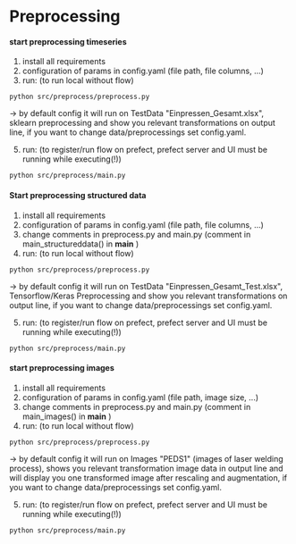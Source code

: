 # Preprocessing


#### start preprocessing timeseries

1. install all requirements 
2. configuration of params in config.yaml (file path, file columns, ...)
3. run: (to run local without flow) 
```
python src/preprocess/preprocess.py
```
-> by default config it will run on TestData "Einpressen_Gesamt.xlsx", sklearn preprocessing and show you relevant transformations on output line, if you want to change data/preprocessings set config.yaml.

5. run: (to register/run flow on prefect, prefect server and UI must be running while executing(!))
```
python src/preprocess/main.py
```



#### Start preprocessing structured data

1. install all requirements 
2. configuration of params in config.yaml (file path, file columns, ...)
3. change comments in preprocess.py and main.py (comment in main_structureddata() in __main__ )
4. run: (to run local without flow) 
```
python src/preprocess/preprocess.py
```
-> by default config it will run on TestData "Einpressen_Gesamt_Test.xlsx", Tensorflow/Keras Preprocessing and show you relevant transformations on output line, if you want to change data/preprocessings set config.yaml.

5. run: (to register/run flow on prefect, prefect server and UI must be running while executing(!))
```
python src/preprocess/main.py
```



#### start preprocessing images

1. install all requirements
2. configuration of params in config.yaml (file path, image size, ...) 
3. change comments in preprocess.py and main.py (comment in main_images() in __main__ )
4. run: (to run local without flow) 
```
python src/preprocess/preprocess.py
```
-> by default config it will run on Images "PEDS1" (images of laser welding process), shows you relevant transformation image data in output line and will display you one transformed image after rescaling and augmentation, if you want to change data/preprocessings set config.yaml.

5. run: (to register/run flow on prefect, prefect server and UI must be running while executing(!))
```
python src/preprocess/main.py
```